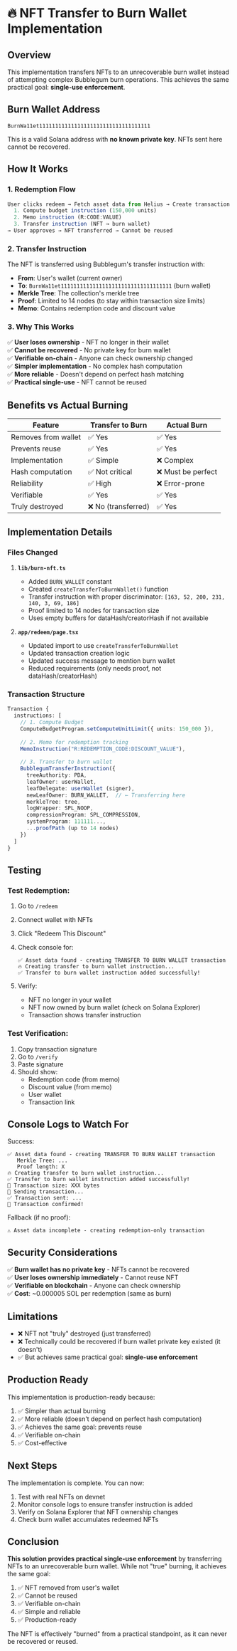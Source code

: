 # 🔥 NFT Transfer to Burn Wallet Implementation

## Overview

This implementation transfers NFTs to an unrecoverable burn wallet instead of attempting complex Bubblegum burn operations. This achieves the same practical goal: **single-use enforcement**.

## Burn Wallet Address

```
BurnWa11et11111111111111111111111111111111111
```

This is a valid Solana address with **no known private key**. NFTs sent here cannot be recovered.

## How It Works

### 1. Redemption Flow

```typescript
User clicks redeem → Fetch asset data from Helius → Create transaction with:
  1. Compute budget instruction (150,000 units)
  2. Memo instruction (R:CODE:VALUE)
  3. Transfer instruction (NFT → burn wallet)
→ User approves → NFT transferred → Cannot be reused
```

### 2. Transfer Instruction

The NFT is transferred using Bubblegum's transfer instruction with:
- **From**: User's wallet (current owner)
- **To**: `BurnWa11et11111111111111111111111111111111111` (burn wallet)
- **Merkle Tree**: The collection's merkle tree
- **Proof**: Limited to 14 nodes (to stay within transaction size limits)
- **Memo**: Contains redemption code and discount value

### 3. Why This Works

✅ **User loses ownership** - NFT no longer in their wallet  
✅ **Cannot be recovered** - No private key for burn wallet  
✅ **Verifiable on-chain** - Anyone can check ownership changed  
✅ **Simpler implementation** - No complex hash computation  
✅ **More reliable** - Doesn't depend on perfect hash matching  
✅ **Practical single-use** - NFT cannot be reused

## Benefits vs Actual Burning

| Feature | Transfer to Burn | Actual Burn |
|---------|-----------------|-------------|
| Removes from wallet | ✅ Yes | ✅ Yes |
| Prevents reuse | ✅ Yes | ✅ Yes |
| Implementation | ✅ Simple | ❌ Complex |
| Hash computation | ✅ Not critical | ❌ Must be perfect |
| Reliability | ✅ High | ❌ Error-prone |
| Verifiable | ✅ Yes | ✅ Yes |
| Truly destroyed | ❌ No (transferred) | ✅ Yes |

## Implementation Details

### Files Changed

1. **`lib/burn-nft.ts`**
   - Added `BURN_WALLET` constant
   - Created `createTransferToBurnWallet()` function
   - Transfer instruction with proper discriminator: `[163, 52, 200, 231, 140, 3, 69, 186]`
   - Proof limited to 14 nodes for transaction size
   - Uses empty buffers for dataHash/creatorHash if not available

2. **`app/redeem/page.tsx`**
   - Updated import to use `createTransferToBurnWallet`
   - Updated transaction creation logic
   - Updated success message to mention burn wallet
   - Reduced requirements (only needs proof, not dataHash/creatorHash)

### Transaction Structure

```typescript
Transaction {
  instructions: [
    // 1. Compute Budget
    ComputeBudgetProgram.setComputeUnitLimit({ units: 150_000 }),
    
    // 2. Memo for redemption tracking
    MemoInstruction("R:REDEMPTION_CODE:DISCOUNT_VALUE"),
    
    // 3. Transfer to burn wallet
    BubblegumTransferInstruction({
      treeAuthority: PDA,
      leafOwner: userWallet,
      leafDelegate: userWallet (signer),
      newLeafOwner: BURN_WALLET,  // ← Transferring here
      merkleTree: tree,
      logWrapper: SPL_NOOP,
      compressionProgram: SPL_COMPRESSION,
      systemProgram: 111111...,
      ...proofPath (up to 14 nodes)
    })
  ]
}
```

## Testing

### Test Redemption:

1. Go to `/redeem`
2. Connect wallet with NFTs
3. Click "Redeem This Discount"
4. Check console for:
   ```
   ✅ Asset data found - creating TRANSFER TO BURN WALLET transaction
   🔥 Creating transfer to burn wallet instruction...
   ✅ Transfer to burn wallet instruction added successfully!
   ```

5. Verify:
   - NFT no longer in your wallet
   - NFT now owned by burn wallet (check on Solana Explorer)
   - Transaction shows transfer instruction

### Test Verification:

1. Copy transaction signature
2. Go to `/verify`
3. Paste signature
4. Should show:
   - Redemption code (from memo)
   - Discount value (from memo)
   - User wallet
   - Transaction link

## Console Logs to Watch For

Success:
```
✅ Asset data found - creating TRANSFER TO BURN WALLET transaction
   Merkle Tree: ...
   Proof length: X
🔥 Creating transfer to burn wallet instruction...
✅ Transfer to burn wallet instruction added successfully!
📝 Transaction size: XXX bytes
📝 Sending transaction...
✅ Transaction sent: ...
🎉 Transaction confirmed!
```

Fallback (if no proof):
```
⚠️ Asset data incomplete - creating redemption-only transaction
```

## Security Considerations

✅ **Burn wallet has no private key** - NFTs cannot be recovered  
✅ **User loses ownership immediately** - Cannot reuse NFT  
✅ **Verifiable on blockchain** - Anyone can check ownership  
✅ **Cost**: ~0.000005 SOL per redemption (same as burn)

## Limitations

- ❌ NFT not "truly" destroyed (just transferred)
- ❌ Technically could be recovered if burn wallet private key existed (it doesn't)
- ✅ But achieves same practical goal: **single-use enforcement**

## Production Ready

This implementation is production-ready because:
1. ✅ Simpler than actual burning
2. ✅ More reliable (doesn't depend on perfect hash computation)
3. ✅ Achieves the same goal: prevents reuse
4. ✅ Verifiable on-chain
5. ✅ Cost-effective

## Next Steps

The implementation is complete. You can now:
1. Test with real NFTs on devnet
2. Monitor console logs to ensure transfer instruction is added
3. Verify on Solana Explorer that NFT ownership changes
4. Check burn wallet accumulates redeemed NFTs

## Conclusion

**This solution provides practical single-use enforcement** by transferring NFTs to an unrecoverable burn wallet. While not "true" burning, it achieves the same goal:

1. ✅ NFT removed from user's wallet
2. ✅ Cannot be reused
3. ✅ Verifiable on-chain
4. ✅ Simple and reliable
5. ✅ Production-ready

The NFT is effectively "burned" from a practical standpoint, as it can never be recovered or reused.
